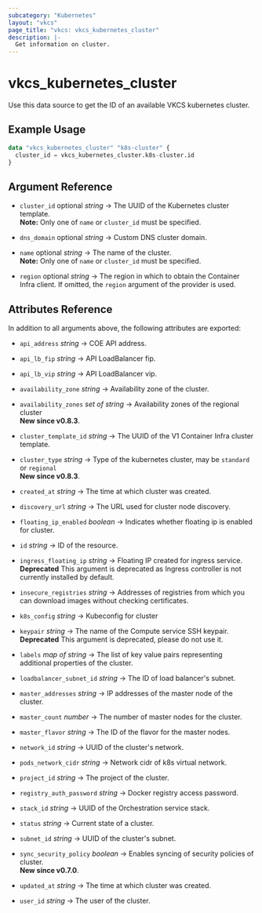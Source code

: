 ```yaml
---
subcategory: "Kubernetes"
layout: "vkcs"
page_title: "vkcs: vkcs_kubernetes_cluster"
description: |-
  Get information on cluster.
---
```


# vkcs_kubernetes_cluster

Use this data source to get the ID of an available VKCS kubernetes cluster.

## Example Usage
```terraform
data "vkcs_kubernetes_cluster" "k8s-cluster" {
  cluster_id = vkcs_kubernetes_cluster.k8s-cluster.id
}
```

## Argument Reference
- `cluster_id` optional *string* &rarr;  The UUID of the Kubernetes cluster template. <br>**Note:** Only one of `name` or `cluster_id` must be specified.

- `dns_domain` optional *string* &rarr;  Custom DNS cluster domain.

- `name` optional *string* &rarr;  The name of the cluster. <br>**Note:** Only one of `name` or `cluster_id` must be specified.

- `region` optional *string* &rarr;  The region in which to obtain the Container Infra client. If omitted, the `region` argument of the provider is used.


## Attributes Reference
In addition to all arguments above, the following attributes are exported:
- `api_address` *string* &rarr;  COE API address.

- `api_lb_fip` *string* &rarr;  API LoadBalancer fip.

- `api_lb_vip` *string* &rarr;  API LoadBalancer vip.

- `availability_zone` *string* &rarr;  Availability zone of the cluster.

- `availability_zones` *set of* *string* &rarr;  Availability zones of the regional cluster<br>**New since v0.8.3**.

- `cluster_template_id` *string* &rarr;  The UUID of the V1 Container Infra cluster template.

- `cluster_type` *string* &rarr;  Type of the kubernetes cluster, may be `standard` or `regional`<br>**New since v0.8.3**.

- `created_at` *string* &rarr;  The time at which cluster was created.

- `discovery_url` *string* &rarr;  The URL used for cluster node discovery.

- `floating_ip_enabled` *boolean* &rarr;  Indicates whether floating ip is enabled for cluster.

- `id` *string* &rarr;  ID of the resource.

- `ingress_floating_ip` *string* &rarr;  Floating IP created for ingress service. **Deprecated** This argument is deprecated as Ingress controller is not currently installed by default.

- `insecure_registries` *string* &rarr;  Addresses of registries from which you can download images without checking certificates.

- `k8s_config` *string* &rarr;  Kubeconfig for cluster

- `keypair` *string* &rarr;  The name of the Compute service SSH keypair. **Deprecated** This argument is deprecated, please do not use it.

- `labels` *map of* *string* &rarr;  The list of key value pairs representing additional properties of the cluster.

- `loadbalancer_subnet_id` *string* &rarr;  The ID of load balancer's subnet.

- `master_addresses` *string* &rarr;  IP addresses of the master node of the cluster.

- `master_count` *number* &rarr;  The number of master nodes for the cluster.

- `master_flavor` *string* &rarr;  The ID of the flavor for the master nodes.

- `network_id` *string* &rarr;  UUID of the cluster's network.

- `pods_network_cidr` *string* &rarr;  Network cidr of k8s virtual network.

- `project_id` *string* &rarr;  The project of the cluster.

- `registry_auth_password` *string* &rarr;  Docker registry access password.

- `stack_id` *string* &rarr;  UUID of the Orchestration service stack.

- `status` *string* &rarr;  Current state of a cluster.

- `subnet_id` *string* &rarr;  UUID of the cluster's subnet.

- `sync_security_policy` *boolean* &rarr;  Enables syncing of security policies of cluster.<br>**New since v0.7.0**.

- `updated_at` *string* &rarr;  The time at which cluster was created.

- `user_id` *string* &rarr;  The user of the cluster.


